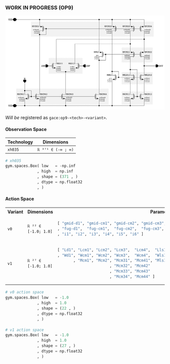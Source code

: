 ### WORK IN PROGRESS (OP9)

![op9](https://raw.githubusercontent.com/matthschw/ace/main/figures/op9.png)

_Will be_ registered as `gace:op9-<tech>-<variant>`.

#### Observation Space

| Technology | Dimensions         |
|------------|--------------------|
| `xh035`    | `ℝ ³⁷¹ ∈ (-∞ ; ∞)` |

```python
# xh035
gym.spaces.Box( low   = -np.inf
              , high  = np.inf
              , shape = (371 , )
              , dtype = np.float32
              , )
```

#### Action Space

<table>
<tr><th>Variant</th><th>Dimensions</th> <th>Parameters</th></tr>
<tr> 
<td> 

`v0` 

</td> 
<td> 

`ℝ ²² ∈ [-1.0; 1.0]`

</td>
<td>

```python
[ "gmid-d1", "gmid-cm1", "gmid-cm2", "gmid-cm3", "gmid-cm4", "gmid-ls1", "gmid-r1", "gmid-r2"
, "fug-d1",  "fug-cm1",  "fug-cm2",  "fug-cm3",  "fug-cm4",  "fug-ls1",  "fug-r1",  "fug-r2"
, "i1", "i2", "i3", "i4", "i5", "i6" ]
```

</td>
</tr>
<tr> 
<td> 

`v1` 

</td> 
<td> 

`ℝ ²⁷ ∈ [-1.0; 1.0]`

</td>
<td>

```python
[ "Ld1", "Lcm1", "Lcm2", "Lcm3",  "Lcm4",  "Lls1", "Lr1", "Lr2"
, "Wd1", "Wcm1", "Wcm2", "Wcm3",  "Wcm4",  "Wls1", "Wr2", "Wr1"
       , "Mcm1", "Mcm2", "Mcm31", "Mcm41", "Mls1"
                       , "Mcm32", "Mcm42"
                       , "Mcm33", "Mcm43"
                       , "Mcm34", "Mcm44" ]
```

</td>
</tr>
</table>

```python
# v0 action space
gym.spaces.Box( low   = -1.0
              , high  = 1.0
              , shape = (22 , )
              , dtype = np.float32
              , )

# v1 action space
gym.spaces.Box( low   = -1.0
              , high  = 1.0
              , shape = (27 , )
              , dtype = np.float32
              , )
```


